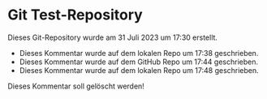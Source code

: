 # Git Test-Repository

Dieses Git-Repository wurde am 31 Juli 2023 um 17:30 erstellt.

- Dieses Kommentar wurde auf dem lokalen Repo um 17:38 geschrieben.
- Dieses Kommentar wurde auf dem GitHub Repo um 17:44 geschrieben.
- Dieses Kommentar wurde auf dem lokalen Repo um 17:48 geschrieben.

Dieses Kommentar soll gelöscht werden!
